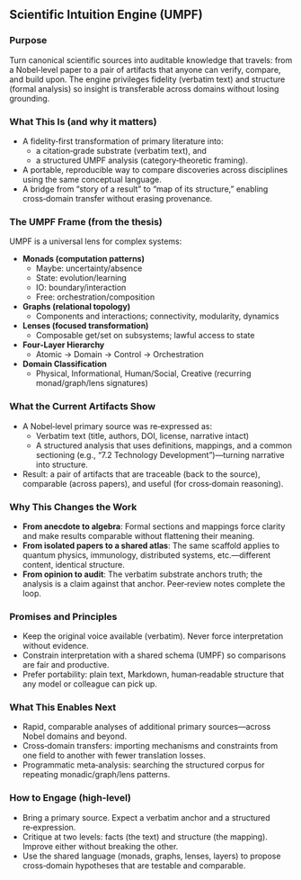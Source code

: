 ## Scientific Intuition Engine (UMPF)

### Purpose
Turn canonical scientific sources into auditable knowledge that travels: from a Nobel‑level paper to a pair of artifacts that anyone can verify, compare, and build upon. The engine privileges fidelity (verbatim text) and structure (formal analysis) so insight is transferable across domains without losing grounding.

### What This Is (and why it matters)
- A fidelity‑first transformation of primary literature into:
  - a citation‑grade substrate (verbatim text), and
  - a structured UMPF analysis (category‑theoretic framing).
- A portable, reproducible way to compare discoveries across disciplines using the same conceptual language.
- A bridge from “story of a result” to “map of its structure,” enabling cross‑domain transfer without erasing provenance.

### The UMPF Frame (from the thesis)
UMPF is a universal lens for complex systems:
- **Monads (computation patterns)**
  - Maybe: uncertainty/absence
  - State: evolution/learning
  - IO: boundary/interaction
  - Free: orchestration/composition
- **Graphs (relational topology)**
  - Components and interactions; connectivity, modularity, dynamics
- **Lenses (focused transformation)**
  - Composable get/set on subsystems; lawful access to state
- **Four‑Layer Hierarchy**
  - Atomic → Domain → Control → Orchestration
- **Domain Classification**
  - Physical, Informational, Human/Social, Creative (recurring monad/graph/lens signatures)

### What the Current Artifacts Show
- A Nobel‑level primary source was re‑expressed as:
  - Verbatim text (title, authors, DOI, license, narrative intact)
  - A structured analysis that uses definitions, mappings, and a common sectioning (e.g., “7.2 Technology Development”)—turning narrative into structure.
- Result: a pair of artifacts that are traceable (back to the source), comparable (across papers), and useful (for cross‑domain reasoning).

### Why This Changes the Work
- **From anecdote to algebra**: Formal sections and mappings force clarity and make results comparable without flattening their meaning.
- **From isolated papers to a shared atlas**: The same scaffold applies to quantum physics, immunology, distributed systems, etc.—different content, identical structure.
- **From opinion to audit**: The verbatim substrate anchors truth; the analysis is a claim against that anchor. Peer‑review notes complete the loop.

### Promises and Principles
- Keep the original voice available (verbatim). Never force interpretation without evidence.
- Constrain interpretation with a shared schema (UMPF) so comparisons are fair and productive.
- Prefer portability: plain text, Markdown, human‑readable structure that any model or colleague can pick up.

### What This Enables Next
- Rapid, comparable analyses of additional primary sources—across Nobel domains and beyond.
- Cross‑domain transfers: importing mechanisms and constraints from one field to another with fewer translation losses.
- Programmatic meta‑analysis: searching the structured corpus for repeating monadic/graph/lens patterns.

### How to Engage (high‑level)
- Bring a primary source. Expect a verbatim anchor and a structured re‑expression.
- Critique at two levels: facts (the text) and structure (the mapping). Improve either without breaking the other.
- Use the shared language (monads, graphs, lenses, layers) to propose cross‑domain hypotheses that are testable and comparable.
